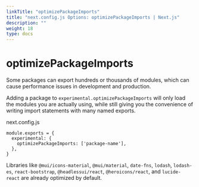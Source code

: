 ```yaml
---
linkTitle: "optimizePackageImports"
title: "next.config.js Options: optimizePackageImports | Next.js"
description: ""
weight: 18
type: docs
---
```


# optimizePackageImports

Some packages can export hundreds or thousands of modules, which can cause performance issues in development and production.

Adding a package to `experimental.optimizePackageImports` will only load the modules you are actually using, while still giving you the convenience of writing import statements with many named exports.


next.config.js
```
module.exports = {
  experimental: {
    optimizePackageImports: ['package-name'],
  },
}
```

Libraries like `@mui/icons-material`, `@mui/material`, `date-fns`, `lodash`, `lodash-es`, `react-bootstrap`, `@headlessui/react`, `@heroicons/react`, and `lucide-react` are already optimized by default.
